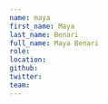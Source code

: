 ```yaml
---
name: maya
first_name: Maya
last_name: Benari
full_name: Maya Benari
role:
location:
github:
twitter:
team:
---
```

